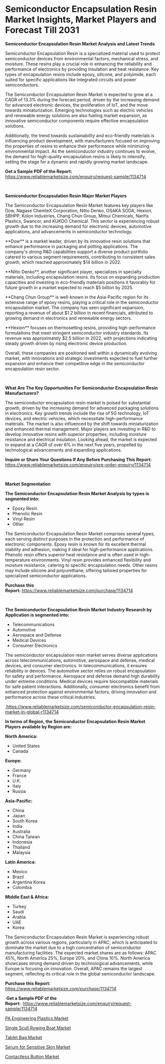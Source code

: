 <p><h1>Semiconductor Encapsulation Resin Market Insights, Market Players and Forecast Till 2031</h1></p><p><strong>Semiconductor Encapsulation Resin Market Analysis and Latest Trends</strong></p>
<p><p>Semiconductor Encapsulation Resin is a specialized material used to protect semiconductor devices from environmental factors, mechanical stress, and moisture. These resins play a crucial role in enhancing the reliability and performance of electronics by providing insulation and heat resistance. Key types of encapsulation resins include epoxy, silicone, and polyimide, each suited for specific applications like integrated circuits and power semiconductors.</p><p>The Semiconductor Encapsulation Resin Market is expected to grow at a CAGR of 13.3% during the forecast period, driven by the increasing demand for advanced electronic devices, the proliferation of IoT, and the move towards miniaturization. Emerging technologies such as electric vehicles and renewable energy solutions are also fueling market expansion, as innovative semiconductor components require effective encapsulation solutions. </p><p>Additionally, the trend towards sustainability and eco-friendly materials is influencing product development, with manufacturers focused on improving the properties of resins to enhance their performance while minimizing environmental impact. As the semiconductor industry continues to evolve, the demand for high-quality encapsulation resins is likely to intensify, setting the stage for a dynamic and rapidly growing market landscape.</p></p>
<p><strong>Get a Sample PDF of the Report:&nbsp;</strong> <a href="https://www.reliablemarketsize.com/enquiry/request-sample/1134714?utm_campaign=1131&utm_medium=2&utm_source=Github&utm_content=ia&utm_term=18122024&utm_id=semiconductor-encapsulation-resin">https://www.reliablemarketsize.com/enquiry/request-sample/1134714</a></p>
<p>&nbsp;</p>
<p><strong>Semiconductor Encapsulation Resin Major Market Players</strong></p>
<p><p>The Semiconductor Encapsulation Resin Market features key players like Dow, Nagase ChemteX Corporation, Nitto Denko, OSAKA SODA, Hexion, SBHPP, Kolon Industries, Chang Chun Group, Mitsui Chemicals, NanYa Plastics, Swancor, and KUKDO Chemical. This sector is experiencing robust growth due to the increasing demand for electronic devices, automotive applications, and advancements in semiconductor technology.</p><p>**Dow** is a market leader, driven by its innovative resin solutions that enhance performance in packaging and potting applications. The company's strong R&D capabilities support a diverse product portfolio catered to various segment requirements, contributing to consistent sales growth, which reached approximately $14 billion in 2022.</p><p>**Nitto Denko**, another significant player, specializes in specialty materials, including encapsulation resins. Its focus on expanding production capacities and investing in eco-friendly materials positions it favorably for future growth in a market expected to reach $5 billion by 2025.</p><p>**Chang Chun Group** is well-known in the Asia-Pacific region for its extensive range of epoxy resins, playing a critical role in the semiconductor encapsulation market. The company has seen significant expansion, reporting a revenue of about $1.2 billion in recent financials, attributed to growing demand in electronics and renewable energy sectors.</p><p>**Hexion** focuses on thermosetting resins, providing high-performance formulations that meet stringent semiconductor industry standards. Its revenue was approximately $2.5 billion in 2022, with projections indicating steady growth driven by rising electronic device production.</p><p>Overall, these companies are positioned well within a dynamically evolving market, with innovations and strategic investments expected to fuel further expansion and enhance their competitive edge in the semiconductor encapsulation resin sector.</p></p>
<p>&nbsp;</p>
<p><strong>What Are The Key Opportunities For Semiconductor Encapsulation Resin Manufacturers?</strong></p>
<p><p>The semiconductor encapsulation resin market is poised for substantial growth, driven by the increasing demand for advanced packaging solutions in electronics. Key growth trends include the rise of 5G technology, IoT devices, and electric vehicles, which necessitate high-performance materials. The market is also influenced by the shift towards miniaturization and enhanced thermal management. Major players are investing in R&D to develop innovative resins with superior properties, including moisture resistance and electrical insulation. Looking ahead, the market is expected to expand at a CAGR of over 6% in the next five years, propelled by technological advancements and expanding applications.</p></p>
<p><strong>Inquire or Share Your Questions If Any Before Purchasing This Report:</strong> <a href="https://www.reliablemarketsize.com/enquiry/pre-order-enquiry/1134714?utm_campaign=1131&utm_medium=2&utm_source=Github&utm_content=ia&utm_term=18122024&utm_id=semiconductor-encapsulation-resin">https://www.reliablemarketsize.com/enquiry/pre-order-enquiry/1134714</a></p>
<p>&nbsp;</p>
<p><strong>Market Segmentation</strong></p>
<p><strong>The Semiconductor Encapsulation Resin Market Analysis by types is segmented into:</strong></p>
<p><ul><li>Epoxy Resin</li><li>Phenolic Resin</li><li>Vinyl Resin</li><li>Other</li></ul></p>
<p><p>The Semiconductor Encapsulation Resin Market comprises several types, each serving distinct purposes in the protection and performance of electronic components. Epoxy resin is known for its excellent thermal stability and adhesion, making it ideal for high-performance applications. Phenolic resin offers superior heat resistance and is often used in high-temperature environments. Vinyl resin provides enhanced flexibility and moisture resistance, catering to specific encapsulation needs. Other resins may include silicone and polyurethane, offering tailored properties for specialized semiconductor applications.</p></p>
<p><strong>Purchase this Report:&nbsp;</strong><a href="https://www.reliablemarketsize.com/purchase/1134714?utm_campaign=1131&utm_medium=2&utm_source=Github&utm_content=ia&utm_term=18122024&utm_id=semiconductor-encapsulation-resin">https://www.reliablemarketsize.com/purchase/1134714</a></p>
<p>&nbsp;</p>
<p><strong>The Semiconductor Encapsulation Resin Market Industry Research by Application is segmented into:</strong></p>
<p><ul><li>Telecommunications</li><li>Automotive</li><li>Aerospace and Defense</li><li>Medical Devices</li><li>Consumer Electronics</li></ul></p>
<p><p>The semiconductor encapsulation resin market serves diverse applications across telecommunications, automotive, aerospace and defense, medical devices, and consumer electronics. In telecommunications, it ensures reliability in devices. The automotive sector relies on robust encapsulation for safety and performance. Aerospace and defense demand high durability under extreme conditions. Medical devices require biocompatible materials for safe patient interactions. Additionally, consumer electronics benefit from enhanced protection against environmental factors, driving innovation and performance across these critical industries.</p></p>
<p><a href="https://www.reliablemarketsize.com/semiconductor-encapsulation-resin-market-in-global-r1134714?utm_campaign=1131&utm_medium=2&utm_source=Github&utm_content=ia&utm_term=18122024&utm_id=semiconductor-encapsulation-resin">&nbsp;https://www.reliablemarketsize.com/semiconductor-encapsulation-resin-market-in-global-r1134714</a></p>
<p><strong>In terms of Region, the Semiconductor Encapsulation Resin Market Players available by Region are:</strong></p>
<p>
    <p> <strong> North America: </strong>
        <ul>
            <li>United States</li>
            <li>Canada</li>
        </ul>
        </p> 
    <p> <strong> Europe: </strong>
        <ul>
            <li>Germany</li>
            <li>France</li>
            <li>U.K.</li>
            <li>Italy</li>
            <li>Russia</li>
        </ul>
        </p> 
    <p> <strong> Asia-Pacific: </strong>
        <ul>
            <li>China</li>
            <li>Japan</li>
            <li>South Korea</li>
            <li>India</li>
            <li>Australia</li>
            <li>China Taiwan</li>
            <li>Indonesia</li>
            <li>Thailand</li>
            <li>Malaysia</li>
        </ul>
        </p> 
    <p> <strong> Latin America: </strong>
        <ul>
            <li>Mexico</li>
            <li>Brazil</li>
            <li>Argentina Korea</li>
            <li>Colombia</li>
        </ul>
        </p> 
    <p> <strong> Middle East & Africa: </strong>
        <ul>
            <li>Turkey</li>
            <li>Saudi</li>
            <li>Arabia</li>
            <li>UAE</li>
            <li>Korea</li>
        </ul>
    </p>
    </p>
<p><p>The Semiconductor Encapsulation Resin Market is experiencing robust growth across various regions, particularly in APAC, which is anticipated to dominate the market due to a high concentration of semiconductor manufacturing facilities. The expected market shares are as follows: APAC 45%, North America 25%, Europe 20%, and China 10%. North America showcases strong demand driven by technological advancements, while Europe is focusing on innovation. Overall, APAC remains the largest segment, reflecting its critical role in the global semiconductor landscape.</p></p>
<p><strong>Purchase this Report: </strong><a href="https://www.reliablemarketsize.com/purchase/1134714?utm_campaign=1131&utm_medium=2&utm_source=Github&utm_content=ia&utm_term=18122024&utm_id=semiconductor-encapsulation-resin">https://www.reliablemarketsize.com/purchase/1134714</a></p>
<p>&nbsp;<strong>Get a Sample PDF of the Report:&nbsp;&nbsp;</strong><a href="https://www.reliablemarketsize.com/enquiry/request-sample/1134714?utm_campaign=1131&utm_medium=2&utm_source=Github&utm_content=ia&utm_term=18122024&utm_id=semiconductor-encapsulation-resin">https://www.reliablemarketsize.com/enquiry/request-sample/1134714</a></p>
<p><strong></strong></p>
<p><p><a href="https://github.com/CliffMedina6/Market-Research-Report-List-7/blob/main/pa-engineering-plastics-market.md?utm_campaign=1131&utm_medium=2&utm_source=Github&utm_content=ia&utm_term=18122024&utm_id=semiconductor-encapsulation-resin">PA Engineering Plastics Market</a></p><p><a href="https://www.linkedin.com/pulse/single-scull-rowing-boat-industry-trends-comprehensive-wnolf?utm_campaign=1131&utm_medium=2&utm_source=Github&utm_content=ia&utm_term=18122024&utm_id=semiconductor-encapsulation-resin">Single Scull Rowing Boat Market</a></p><p><a href="https://www.linkedin.com/pulse/understanding-tablet-bag-market-2024-2031-development-sales-cejrc?utm_campaign=1131&utm_medium=2&utm_source=Github&utm_content=ia&utm_term=18122024&utm_id=semiconductor-encapsulation-resin">Tablet Bag Market</a></p><p><a href="https://www.linkedin.com/pulse/international-serum-sensitive-skin-market-growing-extraordinary-spdbc?utm_campaign=1131&utm_medium=2&utm_source=Github&utm_content=ia&utm_term=18122024&utm_id=semiconductor-encapsulation-resin">Serum for Sensitive Skin Market</a></p><p><a href="https://www.linkedin.com/pulse/contactless-button-market-analysis-report-comprehensive-yacfc?utm_campaign=1131&utm_medium=2&utm_source=Github&utm_content=ia&utm_term=18122024&utm_id=semiconductor-encapsulation-resin">Contactless Button Market</a></p></p>